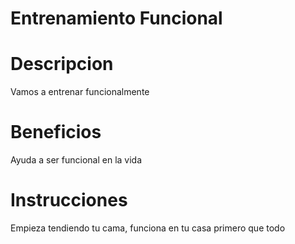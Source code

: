 # Entrenamiento Funcional

# Descripcion 
Vamos a entrenar funcionalmente

# Beneficios 
Ayuda a ser funcional en la vida

# Instrucciones
Empieza tendiendo tu cama, funciona en tu casa primero que todo
